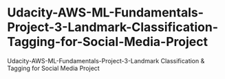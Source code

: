 # Udacity-AWS-ML-Fundamentals-Project-3-Landmark-Classification-Tagging-for-Social-Media-Project
Udacity-AWS-ML-Fundamentals-Project-3-Landmark Classification &amp; Tagging for Social Media Project
